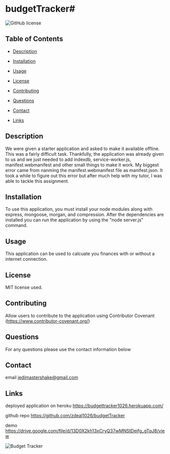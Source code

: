 # budgetTracker# 
![GitHub license](https://img.shields.io/badge/license-MIT-blue.svg)

## Table of Contents 

* [Description](#description)

* [Installation](#installation)

* [Usage](#usage)

* [License](#license)

* [Contributing](#contributing)

* [Questions](#questions)

* [Contact](#contact)

* [Links](#links)

## Description

We were given a starter application and asked to make it available offline. This was a fairly difficult task. Thankfully, the application was already given to us and we just needed to add indexdb, service-worker.js, manifest.webmanifest and other small things to make it work. My biggest error came from nanming the manifest.webmanifest file as manifest.json. It took a while to figure out this error but after much help with my tutor, I was able to tackle this assignment.


## Installation
 
To use this application, you must install your node modules along with express, mongoose, morgan, and compression. After the dependencies are installed you can run the application by using the "node server.js" command. 


## Usage

This application can be used to calcuate you finances with or without a internet connection.

## License

MIT license used.
  
## Contributing

Allow users to contribute to the application using Contributor Covenant (https://www.contributor-covenant.org/)

## Questions

For any questions please use the contact information below

## Contact

 email jedimastershake@gmail.com

## Links

deployed application on heroku https://budgettracker1026.herokuapp.com/

github repo https://github.com/zdeal1026/budgetTracker

demo https://drive.google.com/file/d/13D0X2kh13xCryQ37wMNStDejfg_gTqJ8/view

![Budget Tracker](https://user-images.githubusercontent.com/82068157/131945790-584eacfa-995a-4780-9ae0-34d706c6ccd5.png)
